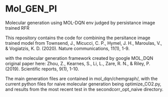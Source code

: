 # Mol_GEN_PI
Molecular generation using MOL-DQN env judged by persistance image trained RFR


This repository contains the code for combining the persitance image trained model from 
Townsend, J., Micucci, C. P., Hymel, J. H., Maroulas, V., & Vogiatzis, K. D. (2020). Nature communications, 11(1), 1-9.

with the molecular generation framework created by google MOL_DQN original paper here:
Zhou, Z., Kearnes, S., Li, L., Zare, R. N., & Riley, P. (2019). Scientific reports, 9(1), 1-10.

The main generation files are contained in mol_dqn/chemgraph/, with the current python files for naive molecular generation being optimize_CO2.py, and results from the most recent test in the secondcorr_opt_naive directory.
